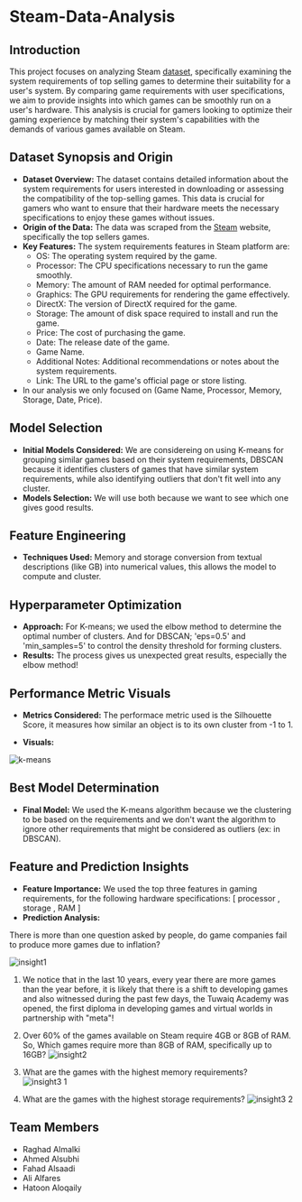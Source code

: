 # Steam-Data-Analysis

## Introduction
This project focuses on analyzing Steam [dataset](https://www.kaggle.com/datasets/hatoonaloqaily/steam-system-requirements-dataset ), specifically examining the system requirements of top selling games to determine their suitability for a user's system. 
By comparing game requirements with user specifications, we aim to provide insights into which games can be smoothly run on a user's hardware. 
This analysis is crucial for gamers looking to optimize their gaming experience by matching their system's capabilities with the demands of various games available on Steam.

## Dataset Synopsis and Origin
- **Dataset Overview:** The dataset contains detailed information about the system requirements for users interested in downloading or assessing the compatibility of the top-selling games. This data is crucial for gamers who want to ensure that their hardware meets the necessary specifications to enjoy these games without issues.
- **Origin of the Data:** The data was scraped from the [Steam](https://store.steampowered.com/search/?filter=topsellers) website, specifically the top sellers games.
- **Key Features:** The system requirements features in Steam platform are:
  - OS: The operating system required by the game.
  - Processor: The CPU specifications necessary to run the game smoothly.
  - Memory: The amount of RAM needed for optimal performance.
  - Graphics: The GPU requirements for rendering the game effectively.
  - DirectX: The version of DirectX required for the game.
  - Storage: The amount of disk space required to install and run the game.
  - Price: The cost of purchasing the game.
  - Date: The release date of the game.
  - Game Name.
  - Additional Notes: Additional recommendations or notes about the system requirements.
  - Link: The URL to the game's official page or store listing.
- In our analysis we only focused on (Game Name, Processor, Memory, Storage, Date, Price).

## Model Selection
- **Initial Models Considered:** We are considereing on using K-means for grouping similar games based on their system requirements, DBSCAN because it identifies clusters of games that have similar system requirements, while also identifying outliers that don't fit well into any cluster.
- **Models Selection:** We will use both because we want to see which one gives good results.

## Feature Engineering
- **Techniques Used:** Memory and storage conversion from textual descriptions (like GB) into numerical values, this allows the model to compute and cluster.

## Hyperparameter Optimization
- **Approach:** For K-means; we used the elbow method to determine the optimal number of clusters. And for DBSCAN; 'eps=0.5' and 'min_samples=5' to control the density threshold for forming clusters.
- **Results:** The process gives us unexpected great results, especially the elbow method!

## Performance Metric Visuals
- **Metrics Considered:** The performace metric used is the Silhouette Score, it measures how similar an object is to its own cluster from -1 to 1.
  
- **Visuals:**

![k-means](https://github.com/user-attachments/assets/529be12d-e8c2-4cda-a155-6600c941b57a)


## Best Model Determination
- **Final Model:** We used the K-means algorithm because we the clustering to be based on the requirements and we don't want the algorithm to ignore other requirements that might be considered as outliers (ex: in DBSCAN).

## Feature and Prediction Insights
- **Feature Importance:** We used the top three features in gaming requirements,
for the following hardware specifications: [ processor , storage , RAM ]
- **Prediction Analysis:** 

There is more than one question asked by people, do game companies fail to produce more games due to inflation?

![insight1](https://github.com/user-attachments/assets/86945bad-4ff6-46f9-9cd4-87bc22da8218)
1. We notice that in the last 10 years, every year there are more games than the year before, it is likely that there is a shift to developing games and also witnessed during the past few days, the Tuwaiq Academy was opened, the first diploma in developing games and virtual worlds in partnership with "meta"!

  

3. Over 60% of the games available on Steam require 4GB or 8GB of RAM. So, Which games require more than 8GB of RAM, specifically up to 16GB?
![insight2](https://github.com/user-attachments/assets/e28ef172-5726-445e-b079-9ef9cb45fe27)

4. What are the games with the highest memory requirements?
![insight3 1](https://github.com/user-attachments/assets/dab611c6-2e7b-4bf6-aa76-fa25ad4142ab)

5. What are the games with the highest storage requirements?
![insight3 2](https://github.com/user-attachments/assets/e0a92d52-6196-4acb-9c15-121f3b88667c)

## Team Members
- Raghad Almalki 
- Ahmed Alsubhi 
- Fahad Alsaadi
- Ali Alfares
- Hatoon Aloqaily


